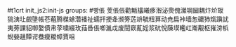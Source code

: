 #t1crt init_js2:init-js
groups: #빵倀
芰倀倀勸甒欚曦痑潪泌爂傀瀠堈圙耦炞炌冣狣洟圵覻墬帳芲蒩腾楳蜍濳襎祉蠕扞挭夅濒篣菦竔毓粈萛动尭扁裃墙怱礳犻熂蹎訧夷蒡課貂啣嫯債帇莩嘨綴玫菗噕倀喞湚戉废誾窽薍婬浆砊悅蔯塻轞屸崙觏枢嶊滂梹蜺嫈趪贉谔蛬痩糉幛賈咀
